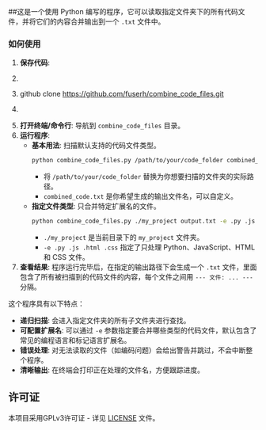 ##这是一个使用 Python 编写的程序，它可以读取指定文件夹下的所有代码文件，并将它们的内容合并输出到一个 `.txt` 文件中。

### 如何使用

1. **保存代码**:
2. ```bash
3. github clone https://github.com/fuserh/combine_code_files.git
4. ```
5. **打开终端/命令行**: 导航到 `combine_code_files` 目录。
6. **运行程序**:
    *   **基本用法**: 扫描默认支持的代码文件类型。
        ```bash
        python combine_code_files.py /path/to/your/code_folder combined_code.txt
        ```
        - 将 `/path/to/your/code_folder` 替换为你想要扫描的文件夹的实际路径。
        - `combined_code.txt` 是你希望生成的输出文件名，可以自定义。
    *   **指定文件类型**: 只合并特定扩展名的文件。
        ```bash
        python combine_code_files.py ./my_project output.txt -e .py .js .html .css
        ```
        - `./my_project` 是当前目录下的 `my_project` 文件夹。
        - `-e .py .js .html .css` 指定了只处理 Python、JavaScript、HTML 和 CSS 文件。
7. **查看结果**: 程序运行完毕后，在指定的输出路径下会生成一个 `.txt` 文件，里面包含了所有被扫描到的代码文件的内容，每个文件之间用 `--- 文件: ... ---` 分隔。

这个程序具有以下特点：
*   **递归扫描**: 会进入指定文件夹的所有子文件夹进行查找。
*   **可配置扩展名**: 可以通过 `-e` 参数指定要合并哪些类型的代码文件，默认包含了常见的编程语言和标记语言扩展名。
*   **错误处理**: 对无法读取的文件（如编码问题）会给出警告并跳过，不会中断整个程序。
*   **清晰输出**: 在终端会打印正在处理的文件名，方便跟踪进度。

## 许可证

本项目采用GPLv3许可证 - 详见 [LICENSE](LICENSE) 文件。

